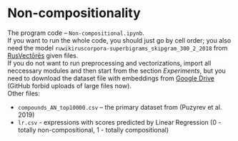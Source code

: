 # Non-compositionality
The program code – `Non-compositional.ipynb`.  
If you want to run the whole code, you should just go by cell order; you also need the model `ruwikiruscorpora-superbigrams_skipgram_300_2_2018` from [RusVectōrēs](https://rusvectores.org/ru/models/besides) given files.  
If you do not want to run preprocessing and vectorizations, import all neccessary modules and then start from the section *Experiments*, but you need to download the dataset file with embeddings from [Google Drive](https://drive.google.com/file/d/1OAnH8qtXM92E4DLC77Q4oV2QmqBuE-Nh/view?usp=sharing) (GitHub forbid uploads of large files now).  
Other files:
  * `compounds_AN_top10000.csv` – the primary dataset from (Puzyrev et al. 2019)
  * `lr.csv` - expressions with scores predicted by Linear Regression (0 - totally non-compositional, 1 - totally compositional)
